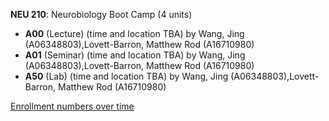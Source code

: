 **NEU 210**: Neurobiology Boot Camp (4 units)

- **A00** (Lecture) (time and location TBA) by Wang, Jing (A06348803),Lovett-Barron, Matthew Rod (A16710980)
- **A01** (Seminar) (time and location TBA) by Wang, Jing (A06348803),Lovett-Barron, Matthew Rod (A16710980)
- **A50** (Lab) (time and location TBA) by Wang, Jing (A06348803),Lovett-Barron, Matthew Rod (A16710980)

[Enrollment numbers over time](./NEU210.tsv)
